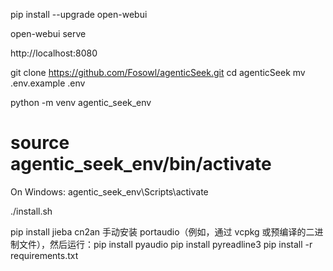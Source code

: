 
pip install --upgrade open-webui 

open-webui serve

http://localhost:8080

git clone https://github.com/Fosowl/agenticSeek.git
cd agenticSeek
mv .env.example .env

python -m venv agentic_seek_env
# source agentic_seek_env/bin/activate
 On Windows: agentic_seek_env\Scripts\activate

 ./install.sh

 pip install jieba cn2an
手动安装 portaudio（例如，通过 vcpkg 或预编译的二进制文件），然后运行：pip install pyaudio
 pip install pyreadline3
 pip install -r requirements.txt
